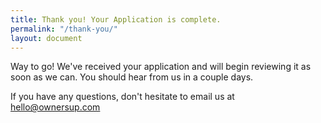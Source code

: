 ```yaml
---
title: Thank you! Your Application is complete.
permalink: "/thank-you/"
layout: document
---
```


Way to go! We've received your application and will begin reviewing it as soon as we can. You should hear from us in a couple days. 

If you have any questions, don't hesitate to email us at <a href='mailto:hello@ownersup.com'>hello@ownersup.com</a>